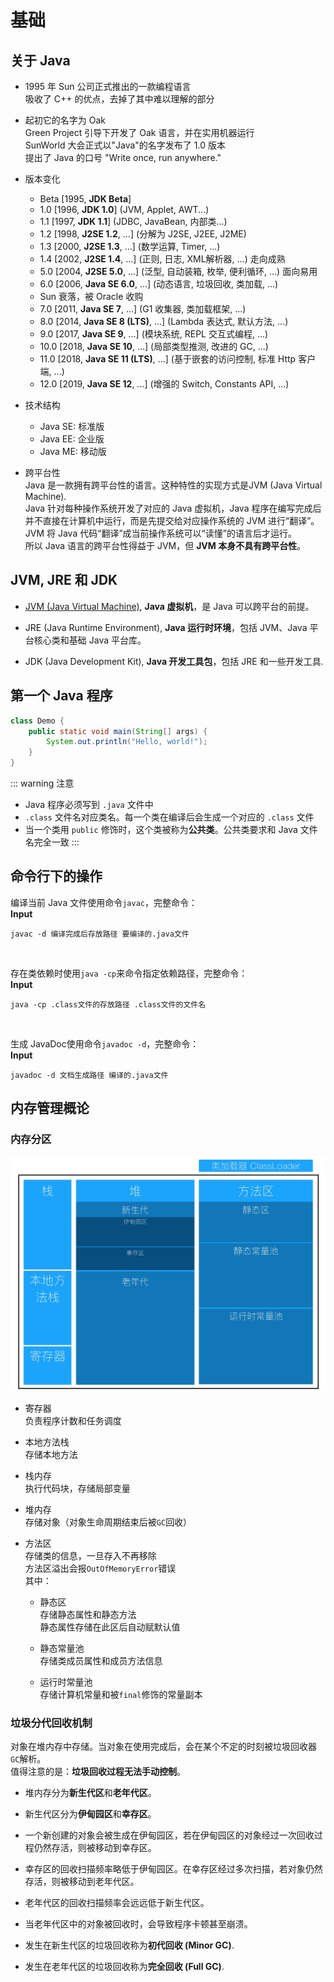# 基础
## 关于 Java
+ 1995 年 Sun 公司正式推出的一款编程语言  
吸收了 C++ 的优点，去掉了其中难以理解的部分

+ 起初它的名字为 Oak  
Green Project 引导下开发了 Oak 语言，并在实用机器运行  
SunWorld 大会正式以"Java"的名字发布了 1.0 版本  
提出了 Java 的口号 "Write once, run anywhere."

+ 版本变化
   + Beta [1995, **JDK Beta**]
   + 1.0 [1996, **JDK 1.0**] (JVM, Applet, AWT...)
   + 1.1 [1997, **JDK 1.1**] (JDBC, JavaBean, 内部类...)
   + 1.2 [1998, **J2SE 1.2**, ...] (分解为 J2SE, J2EE, J2ME)
   + 1.3 [2000, **J2SE 1.3**, ...] (数学运算, Timer, ...)
   + 1.4 [2002, **J2SE 1.4**, ...] (正则, 日志, XML解析器, ...) 走向成熟
   + 5.0 [2004, **J2SE 5.0**, ...] (泛型, 自动装箱, 枚举, 便利循环, ...) 面向易用
   + 6.0 [2006, **Java SE 6.0**, ...] (动态语言, 垃圾回收, 类加载, ...)
   + Sun 衰落，被 Oracle 收购
   + 7.0 [2011, **Java SE 7**, ...] (G1 收集器, 类加载框架, ...)
   + 8.0 [2014, **Java SE 8 (LTS)**, ...] (Lambda 表达式, 默认方法, ...)
   + 9.0 [2017, **Java SE 9**, ...] (模块系统, REPL 交互式编程, ...)
   + 10.0 [2018, **Java SE 10**, ...] (局部类型推测, 改进的 GC, ...)
   + 11.0 [2018, **Java SE 11 (LTS)**, ...] (基于嵌套的访问控制, 标准 Http 客户端, ...)
   + 12.0 [2019, **Java SE 12**, ...] (增强的 Switch, Constants API, ...)

+ 技术结构
   + Java SE: 标准版
   + Java EE: 企业版
   + Java ME: 移动版

+ 跨平台性  
Java 是一款拥有跨平台性的语言。这种特性的实现方式是<span id="JVM"></span>JVM (Java Virtual Machine).  
Java 针对每种操作系统开发了对应的 Java 虚拟机，Java 程序在编写完成后并不直接在计算机中运行，而是先提交给对应操作系统的 JVM 进行“翻译”。JVM 将 Java 代码“翻译”成当前操作系统可以“读懂”的语言后才运行。  
所以 Java 语言的跨平台性得益于 JVM，但 **JVM 本身不具有跨平台性**。

## JVM, JRE 和 JDK
+ [JVM (Java Virtual Machine)](#JVM), **Java 虚拟机**，是 Java 可以跨平台的前提。

+ JRE (Java Runtime Environment), **Java 运行时环境**，包括 JVM、Java 平台核心类和基础 Java 平台库。

+ JDK (Java Development Kit), **Java 开发工具包**，包括 JRE 和一些开发工具.

## 第一个 Java 程序
``` java
class Demo {
    public static void main(String[] args) {
        System.out.println("Hello, world!");
    }
}
```

::: warning 注意
+ Java 程序必须写到 `.java` 文件中
+ `.class` 文件名对应类名。每一个类在编译后会生成一个对应的 `.class` 文件
+ 当一个类用 `public` 修饰时，这个类被称为**公共类**。公共类要求和 Java 文件名完全一致
:::

## 命令行下的操作
编译当前 Java 文件使用命令`javac`，完整命令：  
**Input**
```
javac -d 编译完成后存放路径 要编译的.java文件
```
<br>

存在类依赖时使用`java -cp`来命令指定依赖路径，完整命令：  
**Input**
```
java -cp .class文件的存放路径 .class文件的文件名
```
<br>

生成 JavaDoc使用命令`javadoc -d`，完整命令：  
**Input**
```
javadoc -d 文档生成路径 编译的.java文件
```

## 内存管理概论
### 内存分区
![内存分区](/img/内存管理.jpg)

+ 寄存器  
  负责程序计数和任务调度

+ 本地方法栈  
  存储本地方法

+ 栈内存  
  执行代码块，存储局部变量

+ 堆内存  
  存储对象（对象生命周期结束后被`GC`回收）

+ 方法区  
  存储类的信息，一旦存入不再移除  
  方法区溢出会报`OutOfMemoryError`错误  
  其中：  
  + 静态区  
    存储静态属性和静态方法  
    静态属性存储在此区后自动赋默认值

  + 静态常量池  
    存储类成员属性和成员方法信息  

  + 运行时常量池  
    存储计算机常量和被`final`修饰的常量副本

### 垃圾分代回收机制
对象在堆内存中存储。当对象在使用完成后，会在某个不定的时刻被垃圾回收器`GC`解析。  
值得注意的是：**垃圾回收过程无法手动控制**。  
+ 堆内存分为**新生代区**和**老年代区**。  

+ 新生代区分为**伊甸园区**和**幸存区**。  

+ 一个新创建的对象会被生成在伊甸园区，若在伊甸园区的对象经过一次回收过程仍然存活，则被移动到幸存区。  

+ 幸存区的回收扫描频率略低于伊甸园区。在幸存区经过多次扫描，若对象仍然存活，则被移动到老年代区。

+ 老年代区的回收扫描频率会远远低于新生代区。

+ 当老年代区中的对象被回收时，会导致程序卡顿甚至崩溃。

+ 发生在新生代区的垃圾回收称为**初代回收 (Minor GC)**.

+ 发生在老年代区的垃圾回收称为**完全回收 (Full GC)**.
